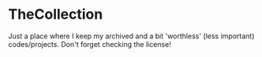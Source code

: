 # TheCollection
Just a place where I keep my archived
and a bit 'worthless' (less important)
codes/projects. Don't forget checking
the license!
